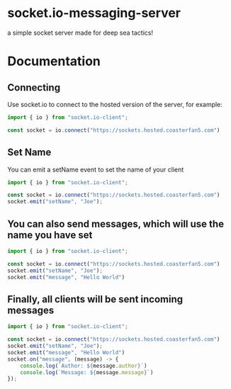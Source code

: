 # socket.io-messaging-server
a simple socket server made for deep sea tactics!


# Documentation

## Connecting
Use socket.io to connect to the hosted version of the server, for example: 

```ts
import { io } from "socket.io-client";

const socket = io.connect("https://sockets.hosted.coasterfan5.com")

```

## Set Name
You can emit a setName event to set the name of your client
```ts
import { io } from "socket.io-client";

const socket = io.connect("https://sockets.hosted.coasterfan5.com")
socket.emit("setName", "Joe");
```

## You can also send messages, which will use the name you have set
```ts
import { io } from "socket.io-client";

const socket = io.connect("https://sockets.hosted.coasterfan5.com")
socket.emit("setName", "Joe");
socket.emit("message", "Hello World")
```

## Finally, all clients will be sent incoming messages
```ts
import { io } from "socket.io-client";

const socket = io.connect("https://sockets.hosted.coasterfan5.com")
socket.emit("setName", "Joe");
socket.emit("message", "Hello World")
socket.on("message", (message) -> {
    console.log(`Author: ${message.author}`)
    console.log(`Message: ${message.message}`)
});
```


